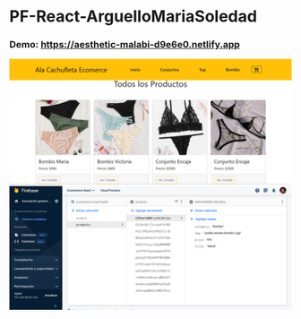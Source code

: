 # PF-React-ArguelloMariaSoledad

### Demo: https://aesthetic-malabi-d9e6e0.netlify.app

<img src='./ecomerce/imgReadme/portada.png'>
<br>
<img src='./ecomerce/imgReadme/firebase.png'><br>
